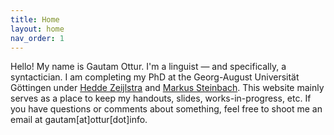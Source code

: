 ```yaml
---
title: Home
layout: home
nav_order: 1
---
```


Hello! My name is Gautam Ottur. I'm a linguist — and specifically, a syntactician. I am completing my PhD at the Georg-August Universität Göttingen under [Hedde Zeijlstra](https://www.heddezeijlstra.org/) and [Markus Steinbach](http://www.markus-steinbach.de/). This website mainly serves as a place to keep my handouts, slides, works-in-progress, etc. If you have questions or comments about something, feel free to shoot me an email at gautam[at]ottur[dot]info.
